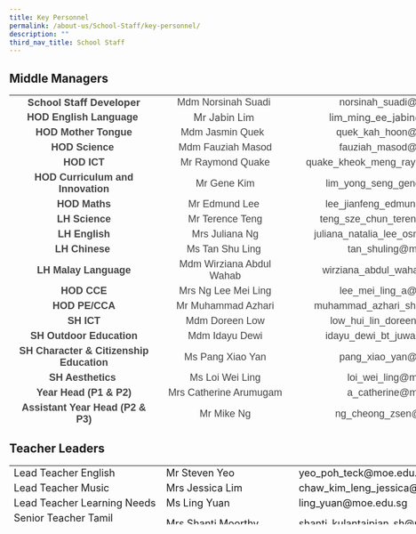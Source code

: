 ```yaml
---
title: Key Personnel
permalink: /about-us/School-Staff/key-personnel/
description: ""
third_nav_title: School Staff
---
```

Middle Managers
---------------
<table class="iveo_table ives_tab_simple ive_eobj_left" style="text-align: center; width: 913.775px; height: 594px;">
<tbody>
<tr>
<td style="width: 276px;"><span style="text-align: center;"><font size="4" style="" color="#444444"><b style="">School Staff Developer</b></font></span><br>
</td>
<td style="width: 242px;"><font size="4" face="arial, sans-serif" color="#444444">Mdm Norsinah Suadi&nbsp;</font>
</td>
<td style="width: 395px;"><font size="4" face="arial, sans-serif" color="#444444">norsinah_suadi@moe.edu.sg</font>
</td>
</tr>
<tr>
<td><b><font size="4" face="arial, sans-serif" color="#444444">HOD English Language&nbsp;</font></b>
</td>
<td><font size="4" color="#444444">Mr Jabin Lim&nbsp;</font>
</td>
<td><font size="4" color="#444444">lim_ming_ee_jabin@moe.edu.sg</font>
</td>
</tr>
<tr>
<td><b><font size="4" face="arial, sans-serif" color="#444444">HOD Mother Tongue</font></b>
</td>
<td><font size="4" face="arial, sans-serif" color="#444444">Mdm Jasmin Quek&nbsp;&nbsp;</font>
</td>
<td><font size="4" face="arial, sans-serif" color="#444444">quek_kah_hoon@moe.edu.sg&nbsp;</font>
</td>
</tr>
<tr>
<td><font size="4" face="arial, sans-serif" color="#444444"><b>HOD Science&nbsp;</b><br></font>
</td>
<td><font size="4" face="arial, sans-serif" color="#444444">Mdm Fauziah Masod<br></font>
</td>
<td><font size="4" face="arial, sans-serif" color="#444444">fauziah_masod@moe.edu.sg</font>
</td>
</tr>
<tr>
<td><font size="4" face="arial, sans-serif" color="#444444"><b>HOD ICT</b><br></font>
</td>
<td><font size="4" face="arial, sans-serif" color="#444444">Mr Raymond Quake</font>
</td>
<td><font size="4" face="arial, sans-serif" color="#444444">quake_kheok_meng_raymond@moe.edu.sg</font>
</td>
</tr>
<tr>
<td><font size="4" face="arial, sans-serif" color="#444444"><b style="">HOD Curriculum and Innovation </b></font>
</td>
<td><font face="arial, sans-serif" size="4" color="#444444">Mr Gene Kim</font>
</td>
<td><font face="arial, sans-serif" color="#444444"><font size="4">lim_yong_seng_gene</font><font size="4">@moe.edu.sg</font></font>
</td>
</tr>
<tr>
<td><b style=""><font face="arial, sans-serif" style="" size="4" color="#444444">HOD Maths</font></b>
</td>
<td><font face="arial, sans-serif" size="4" color="#444444">Mr Edmund Lee&nbsp;</font>
</td>
<td><font face="arial, sans-serif" style="" size="4" color="#444444">lee_jianfeng_edmund@moe.edu.sg</font><br>
</td>
</tr>
<tr>
<td><b><font size="4" face="arial, sans-serif" color="#444444">LH Science</font></b>
</td>
<td><font size="4" face="arial, sans-serif" color="#444444">Mr Terence Teng<br></font>
</td>
<td><font size="4" face="arial, sans-serif" color="#444444">teng_sze_chun_terence@moe.edu.sg</font>
</td>
</tr>
<tr>
<td><b><font size="4" face="arial, sans-serif" color="#444444">LH English</font></b>
</td>
<td><font size="4" face="arial, sans-serif" color="#444444">Mrs Juliana Ng</font>
</td>
<td><font size="4" face="arial, sans-serif" color="#444444">juliana_natalia_lee_osman@moe.edu.sg</font>
</td>
</tr>
<tr>
<td><font size="4" face="arial, sans-serif" color="#444444"><b>LH Chinese</b>&nbsp;</font>
</td>
<td><font size="4" face="arial, sans-serif" color="#444444">Ms Tan Shu Ling&nbsp;</font>
</td>
<td><font size="4" face="arial, sans-serif" color="#444444">tan_shuling@moe.edu.sg</font>
</td>
</tr>
<tr>
<td><b><font size="4" face="arial, sans-serif" color="#444444">LH Malay Language</font></b>
</td>
<td><font size="4" face="arial, sans-serif" color="#444444">Mdm Wirziana Abdul Wahab</font>
</td>
<td><font size="4" face="arial, sans-serif" color="#444444">wirziana_abdul_wahab@moe.edu.sg</font>
</td>
</tr>
<tr>
<td><b><font size="4" face="arial, sans-serif" color="#444444">HOD CCE</font></b>
</td>
<td><font face="arial, sans-serif" color="#444444"><span style="font-size: large;">Mrs Ng Lee Mei Ling</span><br></font>
</td>
<td><font size="4" face="arial, sans-serif" color="#444444">lee_mei_ling_a@moe.edu.sg</font>
</td>
</tr>
<tr>
<td><b><font size="4" face="arial, sans-serif" color="#444444">HOD PE/CCA</font></b>
</td>
<td><font size="4" face="arial, sans-serif" color="#444444">Mr&nbsp;Muhammad Azhari</font>
</td>
<td><font size="4" face="arial, sans-serif" color="#444444">muhammad_azhari_shahri@moe.edu.sg</font>
</td>
</tr>
<tr>
<td><b><font size="4" face="arial, sans-serif" color="#444444">SH ICT</font></b><br>
</td>
<td><font face="arial, sans-serif" size="4" color="#444444">Mdm Doreen Low</font>
</td>
<td><font face="arial, sans-serif" style="" size="4" color="#444444">low_hui_lin_doreen@moe.edu.sg</font><br>
</td>
</tr>
<tr>
<td><b><font size="4" face="arial, sans-serif" color="#444444">SH Outdoor Education</font></b>
</td>
<td><font size="4" face="arial, sans-serif" color="#444444">Mdm Idayu Dewi</font>
</td>
<td><font size="4" face="arial, sans-serif" color="#444444">idayu_dewi_bt_juwari@moe.edu.sg</font>
</td>
</tr>
<tr>
<td><b style="font-size: large;"><font face="arial, sans-serif" color="#444444">SH&nbsp;Character &amp; Citizenship Education</font></b>
</td>
<td><font size="4" face="arial, sans-serif" color="#444444">Ms Pang Xiao Yan</font>
</td>
<td><font size="4" face="arial, sans-serif" color="#444444">pang_xiao_yan@moe.edu.sg</font>
</td>
</tr>
<tr>
<td><b><font size="4" face="arial, sans-serif" color="#444444">SH Aesthetics&nbsp;<br></font></b>
</td>
<td><font size="4" face="arial, sans-serif" color="#444444">Ms Loi Wei Ling</font>
</td>
<td><font size="4" face="arial, sans-serif" color="#444444">loi_wei_ling@moe.edu.sg</font>
</td>
</tr>
<tr>
<td><b><font size="4" face="arial, sans-serif" color="#444444">Year Head (P1 &amp; P2)</font></b>
</td>
<td><font size="4" face="arial, sans-serif" color="#444444">Mrs Catherine Arumugam</font>
</td>
<td><font size="4" face="arial, sans-serif" color="#444444">a_catherine@moe.edu.sg</font>
</td>
</tr>
<tr>
<td><b><font size="4" face="arial, sans-serif" color="#444444">Assistant Year Head (P2 &amp; P3)</font></b>
</td>
<td><font size="4" face="arial, sans-serif" color="#444444">Mr Mike Ng</font>
</td>
<td><font size="4" face="arial, sans-serif" color="#444444">ng_cheong_zsen@moe.edu.sg</font>
</td>
</tr>
<tr>
<td><b><font size="4" face="arial, sans-serif" color="#444444">Year Head (P3 &amp; P4)</font></b>
</td>
<td><font size="4" face="arial, sans-serif" color="#444444">Mr Vairavan Uthaman Chettiar</font>
</td>
<td><font size="4" face="arial, sans-serif" color="#444444">&nbsp;vairavan_uthaman_chettiar@moe.edu.sg</font>
</td>
</tr>
<tr>
<td><b><font size="4" face="arial, sans-serif" color="#444444">Assistant Year Head (P3 &amp; P4)</font></b>
</td>
<td><font size="4">Mdm Pratibha Rai</font>
</td>
<td>&nbsp;<font size="4" face="arial, sans-serif">pratibha_rai_matuk_rai@moe.edu.sg</font>
</td>
</tr>
<tr>
<td><b><font size="4" face="arial, sans-serif" color="#444444">Year Head (P5 &amp; P6)</font></b>
</td>
<td><font size="4" face="arial, sans-serif" color="#444444">Mdm Alfiah Bte Md Yusoff</font>
</td>
<td><font face="arial, sans-serif" color="#444444">&nbsp;<font size="4">alfiah_md_yusoff@moe.edu.sg</font></font>
</td>
</tr>
<tr>
<td><b><font size="4" face="arial, sans-serif" color="#444444">SH Discipline &amp; Student Leadership</font></b>
</td>
<td><font size="4" face="arial, sans-serif" color="#444444">Mr Khairul Lizan Ahmadjirony</font>
</td>
<td><font face="arial, sans-serif" color="#444444">&nbsp;<font size="4">khairul_lizan_ahmadjirony@moe.edu.sg</font></font>
</td>
</tr>
</tbody>
</table>

Teacher Leaders
---------------
<table class="iveo_table ives_tab_simple ive_eobj_left" style="width: 865.43px; height: 106px;">

<tbody>

<tr>

<td style="width: 283px;"><font size="4">Lead Teacher English</font></td>

<td style="width: 250px;"><font size="4">Mr Steven Yeo</font></td>

<td><font size="4">yeo_poh_teck@moe.edu.sg</font></td>

</tr>

<tr>

<td><font size="4">Lead Teacher Music  
</font></td>

<td><font size="4">Mrs Jessica Lim  
</font></td>

<td><font size="4">chaw_kim_leng_jessica@moe.edu.sg  
</font></td>

</tr>

<tr>

<td><font size="4">Lead Teacher Learning Needs</font></td>

<td><font size="4">Ms Ling Yuan</font></td>

<td><font size="4">ling_yuan@moe.edu.sg</font></td>

</tr>

<tr>

<td><font size="4">Senior Teacher Tamil Language</font></td>

<td><font size="4">Mrs Shanti Moorthy</font></td>

<td><font size="4">shanti_kulantaipian_sh@moe.edu.sg</font></td>

</tr>

<tr>

<td><font size="4">Senior Teacher English</font></td>

<td><font size="4">Mr Ng Kwang Ming David</font></td>

<td><font size="4">ng_kwang_ming@moe.edu.sg</font></td>

</tr>

<tr>

<td><font size="4">Senior Teacher Chinese Language</font></td>

<td><font size="4">Mr Tam Joon Chze</font></td>

<td><font size="4">tam_joon_chze@moe.edu.sg</font></td>

</tr>

<tr>

<td><font size="4">Senior Teacher Science</font></td>

<td><font size="4">Mr Eugene Sim  
</font></td>

<td><font size="4">sim_kok_hong_eugene@moe.edu.sg</font></td>

</tr>

<tr>

<td><font size="4">Senior Teacher Chinese Language</font></td>

<td><font size="4">Mdm Ham Choi Keng</font></td>

<td><font size="4">ham_choi_keng@moe.edu.sg</font></td>

</tr>

<tr>

<td><font size="4">Senior Teacher Mathematics</font></td>

<td><font size="4">Mrs Yvonne Sim</font></td>

<td><font size="4">lim_keok_yin@moe.edu.sg</font></td>

</tr>

<tr>

<td><font size="4">Senior Teacher Chinese Language</font></td>

<td><font size="4">Ms Esther Lee</font></td>

<td><font size="4">lee_siew_kian@moe.edu.sg</font></td>

</tr>

<tr>

<td><font size="4">Senior Teacher Character & Citizenship Education </font></td>

<td><font size="4">Mrs Safi Shirbeeni</font></td>

<td><font size="4">shamsulbadariah_hussein@moe.edu.sg</font></td>

</tr>

<tr>

<td><font size="4">Senior Teacher Learning Needs (Lower Pri) </font></td>

<td><font size="4">Mrs Ng-<span style="color: rgb(95, 99, 104); font-family: arial, sans-serif;">Low Yin Siang</span></font></td>

<td><font size="4">low_yin_siang@moe.edu.sg</font></td>

</tr>

<tr>

<td><font size="4">Senior Teacher Physical Education </font></td>

<td><font size="4"><span style="color: rgb(77, 81, 86); font-family: arial, sans-serif;">Mr Wu </span><span style="color: rgb(95, 99, 104); font-family: arial, sans-serif;">Ming Che</span>  
</font></td>

<td><font size="4">wu_ming_che@moe.edu.sg</font></td>

</tr>

</tbody>

</table>